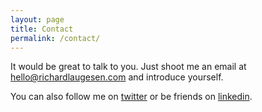 ```yaml
---
layout: page
title: Contact
permalink: /contact/
---
```


It would be great to talk to you. Just shoot me an email at [hello@richardlaugesen.com](mailto://hello@richardlaugesen.com) and introduce yourself.

You can also follow me on [twitter](https://twitter.com/richardlaugesen) or be friends on [linkedin](https://www.linkedin.com/in/richardlaugesen/).

